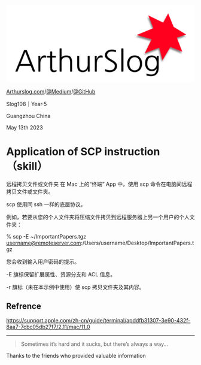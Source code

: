 ![ArthurSlog](https://github.com/BlessedChild/ArthurSlog/blob/master/ArthurSlog_Logo.png?raw=true)

[Arthurslog.com](http://www.arthurslog.com)/[@Medium](https://medium.com/@ArthurSlog)/[@GitHub](https://github.com/BlessedChild/ArthurSlog)

Slog108｜Year·5

Guangzhou China

May 13th 2023

# Application of SCP instruction（skill）

远程拷贝文件或文件夹
在 Mac 上的“终端” App  中，使用 scp 命令在电脑间远程拷贝文件或文件夹。

scp 使用同 ssh 一样的底层协议。

例如，若要从您的个人文件夹将压缩文件拷贝到远程服务器上另一个用户的个人文件夹：

% scp -E ~/ImportantPapers.tgz username@remoteserver.com:/Users/username/Desktop/ImportantPapers.tgz

您会收到输入用户密码的提示。

-E 旗标保留扩展属性、资源分支和 ACL 信息。

-r 旗标（未在本示例中使用）使 scp 拷贝文件夹及其内容。

## Refrence
https://support.apple.com/zh-cn/guide/terminal/apddfb31307-3e90-432f-8aa7-7cbc05db27f7/2.11/mac/11.0

---

> Sometimes it’s hard and it sucks, but there’s always a way…

Thanks to the friends who provided valuable information